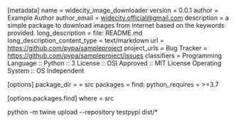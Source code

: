 [metadata]
name = widecity_image_downloader
version = 0.0.1
author = Example Author
author_email = widecity.official@gmail.com
description = a simple package to download images from internet based on the keywords provided.
long_description = file: README.md
long_description_content_type = text/markdown
url = https://github.com/pypa/sampleproject
project_urls =
    Bug Tracker = https://github.com/pypa/sampleproject/issues
classifiers =
    Programming Language :: Python :: 3
    License :: OSI Approved :: MIT License
    Operating System :: OS Independent

[options]
package_dir =
    = src
packages = find:
python_requires = >=3.7

[options.packages.find]
where = src

python -m twine upload --repository testpypi dist/*
